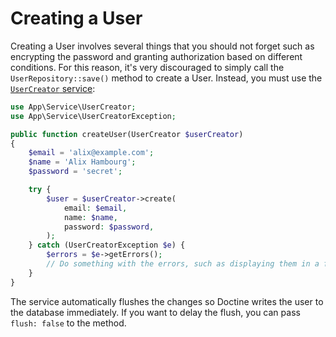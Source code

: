 # Creating a User

Creating a User involves several things that you should not forget such as encrypting the password and granting authorization based on different conditions.
For this reason, it's very discouraged to simply call the `UserRepository::save()` method to create a User.
Instead, you must use the [`UserCreator` service](/src/Service/UserCreator.php):

```php
use App\Service\UserCreator;
use App\Service\UserCreatorException;

public function createUser(UserCreator $userCreator)
{
    $email = 'alix@example.com';
    $name = 'Alix Hambourg';
    $password = 'secret';

    try {
        $user = $userCreator->create(
            email: $email,
            name: $name,
            password: $password,
        );
    } catch (UserCreatorException $e) {
        $errors = $e->getErrors();
        // Do something with the errors, such as displaying them in a form.
    }
}
```

The service automatically flushes the changes so Doctine writes the user to the database immediately.
If you want to delay the flush, you can pass `flush: false` to the method.
